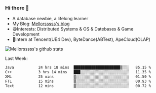 ### Hi there 👋

- A database newbie, a lifelong learner
- My Blog: [Mellorsssss's blog](https://mellorsssss.com/)
- 😄Interests: Distributed Systems & OS & Datebases & Game Development
- 🤔Intern at Tencent(UE4 Dev), ByteDance(ABTest), ApeCloud(OLAP)


![Mellorsssss's github stats](https://github-readme-stats.vercel.app/api?username=Mellorsssss&show_icons=true&theme=radical&count_private=true)

<!-- ![Top Langs](https://github-readme-stats.vercel.app/api/top-langs/?username=anuraghazra&hide=javascript,html,typescript,css,glsl) -->

<!--
**Mellorsssss/Mellorsssss** is a ✨ _special_ ✨ repository because its `README.md` (this file) appears on your GitHub profile.

Here are some ideas to get you started:

- 🔭 I’m currently working on ...
- 🌱 I’m currently learning ...
- 👯 I’m looking to collaborate on ...
- 🤔 I’m looking for help with ...
- 💬 Ask me about ...
- 📫 How to reach me: ...
- 😄 Pronouns: ...
- ⚡ Fun fact: ...
-->

Last Week:
<!--START_SECTION:waka-->

```txt
Java           24 hrs 18 mins  █████████████████████▒░░░   85.15 %
C++            3 hrs 14 mins   ███░░░░░░░░░░░░░░░░░░░░░░   11.35 %
XML            25 mins         ▒░░░░░░░░░░░░░░░░░░░░░░░░   01.50 %
FTL            15 mins         ▒░░░░░░░░░░░░░░░░░░░░░░░░   00.93 %
Text           12 mins         ▒░░░░░░░░░░░░░░░░░░░░░░░░   00.72 %
```

<!--END_SECTION:waka-->
